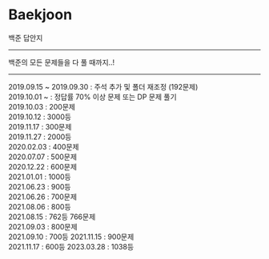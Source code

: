 # Baekjoon

백준 답안지

---

백준의 모든 문제들을 다 풀 때까지..!

---

2019.09.15 ~ 2019.09.30 : 주석 추가 및 폴더 재조정 (192문제)  
2019.10.01 ~ : 정답률 70% 이상 문제 또는 DP 문제 풀기  
2019.10.03 : 200문제  
2019.10.12 : 3000등  
2019.11.17 : 300문제  
2019.11.27 : 2000등  
2020.02.03 : 400문제  
2020.07.07 : 500문제  
2020.12.22 : 600문제  
2021.01.01 : 1000등  
2021.06.23 : 900등  
2021.06.26 : 700문제  
2021.08.06 : 800등  
2021.08.15 : 762등 766문제  
2021.09.03 : 800문제  
2021.09.10 : 700등
2021.11.15 : 900문제  
2021.11.17 : 600등
2023.03.28 : 1038등
